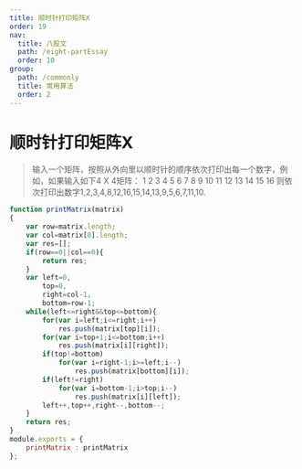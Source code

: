 ```yaml
---
title: 顺时针打印矩阵X
order: 19
nav:
  title: 八股文
  path: /eight-partEssay
  order: 10
group:
  path: /commonly
  title: 常用算法
  order: 2
---
```



顺时针打印矩阵X
===


>输入一个矩阵，按照从外向里以顺时针的顺序依次打印出每一个数字，例如，如果输入如下4 X 4矩阵： 1 2 3 4 5 6 7 8 9 10 11 12 13 14 15 16 则依次打印出数字1,2,3,4,8,12,16,15,14,13,9,5,6,7,11,10.

```js
function printMatrix(matrix)
{
    var row=matrix.length;
    var col=matrix[0].length;
    var res=[];
    if(row==0||col==0){
        return res;
    }
    var left=0,
        top=0,
        right=col-1,
        bottom=row-1;
    while(left<=right&&top<=bottom){
        for(var i=left;i<=right;i++)
            res.push(matrix[top][i]);
        for(var i=top+1;i<=bottom;i++)
            res.push(matrix[i][right]);
        if(top!=bottom)
            for(var i=right-1;i>=left;i--)
                res.push(matrix[bottom][i]);
        if(left!=right)
            for(var i=bottom-1;i>top;i--)
                res.push(matrix[i][left]);
        left++,top++,right--,bottom--;
    }
    return res;
}
module.exports = {
    printMatrix : printMatrix
};
```
